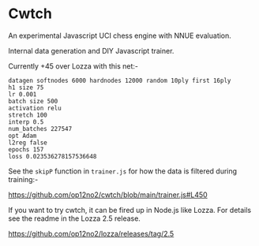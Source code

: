 # Cwtch

An experimental Javascript UCI chess engine with NNUE evaluation.

Internal data generation and DIY Javascript trainer.

Currently +45 over Lozza with this net:-

```
datagen softnodes 6000 hardnodes 12000 random 10ply first 16ply
h1 size 75                                                                                                                                         
lr 0.001                                                                                                                                           
batch size 500                                                                                                                                     
activation relu                                                                                                                                    
stretch 100                                                                                                                                        
interp 0.5                                                                                                                                         
num_batches 227547                                                                                                                                 
opt Adam                                                                                                                                           
l2reg false                                                                                                                                        
epochs 157                                                                                                                                         
loss 0.023536278157536648
```

See the ```skipP``` function in ```trainer.js``` for how the data is filtered during training:-

https://github.com/op12no2/cwtch/blob/main/trainer.js#L450

If you want to try cwtch, it can be fired up in Node.js like Lozza. For details see the readme in the Lozza 2.5 release.

https://github.com/op12no2/lozza/releases/tag/2.5
